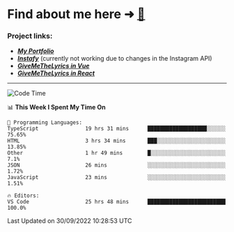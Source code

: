 # Find about me here ➜ [🧑](https://pauabella.dev)

### Project links:
- ***[My Portfolio](https://pauabella.dev)***
- ***[Instafy](https://instafy.me)*** (currently not working due to changes in the Instagram API)
- ***[GiveMeTheLyrics in Vue](https://lyrics.pauabella.dev)***
- ***[GiveMeTheLyrics in React](https://pauabella.dev/GiveMeTheLyrics)***

---
<!--START_SECTION:waka-->
![Code Time](http://img.shields.io/badge/Code%20Time-1%2C497%20hrs-blue)

📊 **This Week I Spent My Time On** 

```text
💬 Programming Languages: 
TypeScript               19 hrs 31 mins      ███████████████████░░░░░░   75.65% 
HTML                     3 hrs 34 mins       ███░░░░░░░░░░░░░░░░░░░░░░   13.85% 
Other                    1 hr 49 mins        █░░░░░░░░░░░░░░░░░░░░░░░░   7.1% 
JSON                     26 mins             ░░░░░░░░░░░░░░░░░░░░░░░░░   1.72% 
JavaScript               23 mins             ░░░░░░░░░░░░░░░░░░░░░░░░░   1.51%

🔥 Editors: 
VS Code                  25 hrs 48 mins      █████████████████████████   100.0%

```


 Last Updated on 30/09/2022 10:28:53 UTC
<!--END_SECTION:waka-->
